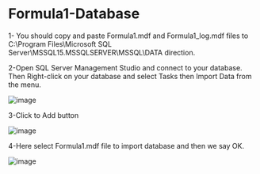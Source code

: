 # Formula1-Database
1- You should copy and paste Formula1.mdf and Formula1_log.mdf files to C:\Program Files\Microsoft SQL Server\MSSQL15.MSSQLSERVER\MSSQL\DATA direction.


2-Open SQL Server Management Studio and connect to your database. Then Right-click on your database and select Tasks then Import Data from the menu.


![image](https://user-images.githubusercontent.com/59501938/154434746-1a848bae-95fb-4086-a3a4-d37718f3cc3b.png)



3-Click to Add button


![image](https://user-images.githubusercontent.com/59501938/154434913-9f46f929-c897-4e87-be6f-20ca0de70758.png)



4-Here select Formula1.mdf file to import database and then we say OK. 


![image](https://user-images.githubusercontent.com/59501938/154435387-fb0b92aa-a42d-4980-9467-13d8b20ca5c6.png)
